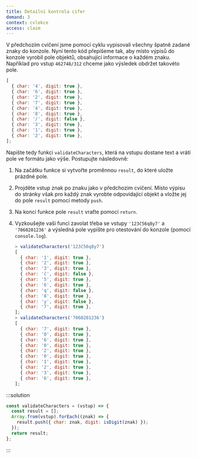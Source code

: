```yaml
---
title: Detailní kontrola cifer
demand: 3
context: cvlekce
access: claim
---
```


V předchozím cvičení jsme pomocí cyklu vypisovali všechny špatně zadané znaky do konzole. Nyní tento kód přepíšeme tak, aby místo výpisů do konzole vyrobil pole objektů, obsahující informace o každém znaku. Například pro vstup `462748/312` chceme jako výsledek obdržet takovéto pole.

```js
[
  { char: '4', digit: true },
  { char: '6', digit: true },
  { char: '2', digit: true },
  { char: '7', digit: true },
  { char: '4', digit: true },
  { char: '8', digit: true },
  { char: '/', digit: false },
  { char: '3', digit: true },
  { char: '1', digit: true },
  { char: '2', digit: true },
];
```

Napište tedy funkci `validateCharacters`, která na vstupu dostane text a vrátí pole ve formátu jako výše. Postupujte následovně:

1. Na začátku funkce si vytvořte proměnnou `result`, do které uložte prázdné pole.
1. Projděte vstup znak po znaku jako v předchozim cvičení. Místo výpisu do stránky však pro každý znak vyrobte odpovídající objekt a vložte jej do pole `result` pomocí metody `push`.
1. Na konci funkce pole `result` vraťte pomocí `return`.
1. Vyzkoušejte vaši funci zavolat třeba se vstupy `'123č56q8y7'` a `'7060201236'` a výsledná pole vypište pro otestování do konzole (pomocí `console.log`).

   ```js
   > validateCharacters('123č56q8y7')
   [
     { char: '1', digit: true },
     { char: '2', digit: true },
     { char: '3', digit: true },
     { char: 'č', digit: false },
     { char: '5', digit: true },
     { char: '6', digit: true },
     { char: 'q', digit: false },
     { char: '8', digit: true },
     { char: 'y', digit: false },
     { char: '7', digit: true },
   ];
   > validateCharacters('7060201236')
   [
     { char: '7', digit: true },
     { char: '0', digit: true },
     { char: '6', digit: true },
     { char: '0', digit: true },
     { char: '2', digit: true },
     { char: '0', digit: true },
     { char: '1', digit: true },
     { char: '2', digit: true },
     { char: '3', digit: true },
     { char: '6', digit: true },
   ];
   ```

:::solution

```js
const validateCharacters = (vstup) => {
  const result = [];
  Array.from(vstup).forEach((znak) => {
    result.push({ char: znak, digit: isDigit(znak) });
  });
  return result;
};
```

:::
